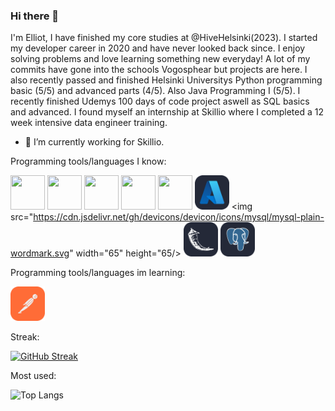 ### Hi there 👋 

I'm Elliot, I have finished my core studies at @HiveHelsinki(2023). I started my developer career in 2020 and have never looked back since.
I enjoy solving problems and love learning something new everyday! A lot of my commits have gone into the schools Vogosphear but projects are here. I also recently passed and finished Helsinki Universitys Python programming basic (5/5) and advanced parts (4/5). Also Java Programming I (5/5). I recently finished Udemys 100 days of code project aswell as SQL basics and advanced.
I found myself an internship at Skillio where I completed a 12 week intensive data engineer training.

- 🔭 I’m currently working for Skillio.

Programming tools/languages I know:

<img src="https://cdn.jsdelivr.net/gh/devicons/devicon/icons/c/c-original.svg" width="55" height="55" />   <img src="https://cdn.jsdelivr.net/gh/devicons/devicon/icons/python/python-original.svg" width="55" height="55" />   <img src="https://cdn.jsdelivr.net/gh/devicons/devicon/icons/vscode/vscode-original.svg" width="55" height="55" />      <img src="https://cdn.jsdelivr.net/gh/devicons/devicon/icons/github/github-original.svg" width="55" height= "55" />
<img src="https://cdn.jsdelivr.net/gh/devicons/devicon/icons/java/java-original.svg" width="55" height="55" />
<img src="https://github.com/tandpfun/skill-icons/blob/main/icons/Azure-Dark.svg" width="55" height="55" />
<img src="https://cdn.jsdelivr.net/gh/devicons/devicon/icons/mysql/mysql-plain-wordmark.svg" width="65" height="65/>
 <img src="https://github.com/tandpfun/skill-icons/blob/main/icons/Flask-Dark.svg" width="55" height="55" />
<img src="https://github.com/tandpfun/skill-icons/blob/main/icons/PostgreSQL-Dark.svg" width="55" height="55" /> 


Programming tools/languages im learning:

<img src="https://github.com/tandpfun/skill-icons/blob/main/icons/Postman.svg" width="55" height="55" /> 

 Streak:
 
 [![GitHub Streak](https://streak-stats.demolab.com?user=egalibert&theme=tokyonight)](https://git.io/streak-stats)

Most used:

![Top Langs](https://github-readme-stats.vercel.app/api/top-langs/?username=egalibert&theme=tokyonight)

          
<!--
 
 ![Top Langs](https://github-readme-stats.vercel.app/api/top-langs/?username=egalibert&theme=tokyonight&layout=compact)
 
**egalibert/egalibert** is a ✨ _special_ ✨ repository because its `README.md` (this file) appears on your GitHub profile.

Here are some ideas to get you started:

 Streak:
 
 [![GitHub Streak](https://streak-stats.demolab.com?user=egalibert&theme=tokyonight)](https://git.io/streak-stats)
 
 Stats:
 
 ![Anurag's GitHub stats](https://github-readme-stats.vercel.app/api?username=egalibert&theme=tokyonight)

- 🔭 I’m currently working on ...
- 🌱 I’m currently learning ...
- 👯 I’m looking to collaborate on ...
- 🤔 I’m looking for help with ...
- 💬 Ask me about ...
- 📫 How to reach me: ...
- 😄 Pronouns: ...
- ⚡ Fun fact: ...
-->
